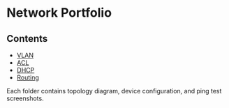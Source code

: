 # Network Portfolio

## Contents
- [VLAN](./VLAN)
- [ACL](./ACL)
- [DHCP](./DHCP)
- [Routing](./Routing)

Each folder contains topology diagram, device configuration, and ping test screenshots.
